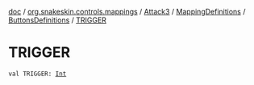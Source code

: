 [doc](../../../../index.md) / [org.snakeskin.controls.mappings](../../../index.md) / [Attack3](../../index.md) / [MappingDefinitions](../index.md) / [ButtonsDefinitions](index.md) / [TRIGGER](./-t-r-i-g-g-e-r.md)

# TRIGGER

`val TRIGGER: `[`Int`](https://kotlinlang.org/api/latest/jvm/stdlib/kotlin/-int/index.html)